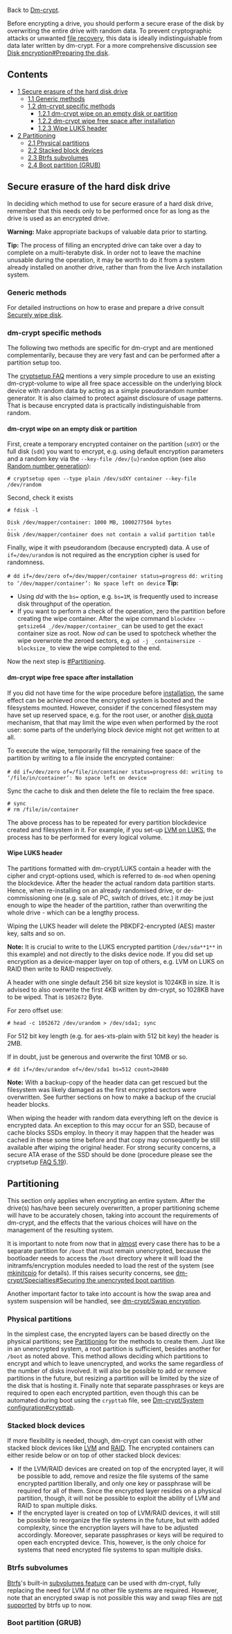 Back to [Dm-crypt](/index.php/Dm-crypt "Dm-crypt").

Before encrypting a drive, you should perform a secure erase of the disk by overwriting the entire drive with random data. To prevent cryptographic attacks or unwanted [file recovery](/index.php/File_recovery "File recovery"), this data is ideally indistinguishable from data later written by dm-crypt. For a more comprehensive discussion see [Disk encryption#Preparing the disk](/index.php/Disk_encryption#Preparing_the_disk "Disk encryption").

## Contents

*   [1 Secure erasure of the hard disk drive](#Secure_erasure_of_the_hard_disk_drive)
    *   [1.1 Generic methods](#Generic_methods)
    *   [1.2 dm-crypt specific methods](#dm-crypt_specific_methods)
        *   [1.2.1 dm-crypt wipe on an empty disk or partition](#dm-crypt_wipe_on_an_empty_disk_or_partition)
        *   [1.2.2 dm-crypt wipe free space after installation](#dm-crypt_wipe_free_space_after_installation)
        *   [1.2.3 Wipe LUKS header](#Wipe_LUKS_header)
*   [2 Partitioning](#Partitioning)
    *   [2.1 Physical partitions](#Physical_partitions)
    *   [2.2 Stacked block devices](#Stacked_block_devices)
    *   [2.3 Btrfs subvolumes](#Btrfs_subvolumes)
    *   [2.4 Boot partition (GRUB)](#Boot_partition_.28GRUB.29)

## Secure erasure of the hard disk drive

In deciding which method to use for secure erasure of a hard disk drive, remember that this needs only to be performed once for as long as the drive is used as an encrypted drive.

**Warning:** Make appropriate backups of valuable data prior to starting.

**Tip:** The process of filling an encrypted drive can take over a day to complete on a multi-terabyte disk. In order not to leave the machine unusable during the operation, it may be worth to do it from a system already installed on another drive, rather than from the live Arch installation system.

### Generic methods

For detailed instructions on how to erase and prepare a drive consult [Securely wipe disk](/index.php/Securely_wipe_disk "Securely wipe disk").

### dm-crypt specific methods

The following two methods are specific for dm-crypt and are mentioned complementarily, because they are very fast and can be performed after a partition setup too.

The [cryptsetup FAQ](https://gitlab.com/cryptsetup/cryptsetup/wikis/FrequentlyAskedQuestions#5-security-aspects) mentions a very simple procedure to use an existing dm-crypt-volume to wipe all free space accessible on the underlying block device with random data by acting as a simple pseudorandom number generator. It is also claimed to protect against disclosure of usage patterns. That is because encrypted data is practically indistinguishable from random.

#### dm-crypt wipe on an empty disk or partition

First, create a temporary encrypted container on the partition (`sdXY`) or the full disk (`sdX`) you want to encrypt, e.g. using default encryption parameters and a random key via the `--key-file /dev/{u}random` option (see also [Random number generation](/index.php/Random_number_generation "Random number generation")):

```
# cryptsetup open --type plain /dev/sdXY container --key-file /dev/random

```

Second, check it exists

 `# fdisk -l` 

```
Disk /dev/mapper/container: 1000 MB, 1000277504 bytes
...
Disk /dev/mapper/container does not contain a valid partition table
```

Finally, wipe it with pseudorandom (because encrypted) data. A use of `if=/dev/urandom` is not required as the encryption cipher is used for randomness.

 `# dd if=/dev/zero of=/dev/mapper/container status=progress`  `dd: writing to ‘/dev/mapper/container’: No space left on device` 
**Tip:**

*   Using _dd_ with the `bs=` option, e.g. `bs=1M`, is frequently used to increase disk throughput of the operation.
*   If you want to perform a check of the operation, zero the partition before creating the wipe container. After the wipe command `blockdev --getsize64 _/dev/mapper/container_` can be used to get the exact container size as root. Now _od_ can be used to spotcheck whether the wipe overwrote the zeroed sectors, e.g. `od -j _containersize - blocksize_` to view the wipe completed to the end.

Now the next step is [#Partitioning](#Partitioning).

#### dm-crypt wipe free space after installation

If you did not have time for the wipe procedure before [installation](/index.php/Dm-crypt/Encrypting_an_entire_system "Dm-crypt/Encrypting an entire system"), the same effect can be achieved once the encrypted system is booted and the filesystems mounted. However, consider if the concerned filesystem may have set up reserved space, e.g. for the root user, or another [disk quota](/index.php/Disk_quota "Disk quota") mechanism, that that may limit the wipe even when performed by the root user: some parts of the underlying block device might not get written to at all.

To execute the wipe, temporarily fill the remaining free space of the partition by writing to a file inside the encrypted container:

 `# dd if=/dev/zero of=/file/in/container status=progress`  `dd: writing to ‘/file/in/container’: No space left on device` 

Sync the cache to disk and then delete the file to reclaim the free space.

```
# sync
# rm /file/in/container

```

The above process has to be repeated for every partition blockdevice created and filesystem in it. For example, if you set-up [LVM on LUKS](/index.php/Dm-crypt/Encrypting_an_entire_system#LVM_on_LUKS "Dm-crypt/Encrypting an entire system"), the process has to be performed for every logical volume.

#### Wipe LUKS header

The partitions formatted with dm-crypt/LUKS contain a header with the cipher and crypt-options used, which is referred to `dm-mod` when opening the blockdevice. After the header the actual random data partition starts. Hence, when re-installing on an already randomised drive, or de-commissioning one (e.g. sale of PC, switch of drives, etc.) it _may_ be just enough to wipe the header of the partition, rather than overwriting the whole drive - which can be a lengthy process.

Wiping the LUKS header will delete the PBKDF2-encrypted (AES) master key, salts and so on.

**Note:** It is crucial to write to the LUKS encrypted partition (`/dev/sda**1**` in this example) and not directly to the disks device node. If you did set up encryption as a device-mapper layer on top of others, e.g. LVM on LUKS on RAID then write to RAID respectively.

A header with one single default 256 bit size keyslot is 1024KB in size. It is advised to also overwrite the first 4KB written by dm-crypt, so 1028KB have to be wiped. That is `1052672` Byte.

For zero offset use:

```
# head -c 1052672 /dev/urandom > /dev/sda1; sync

```

For 512 bit key length (e.g. for aes-xts-plain with 512 bit key) the header is 2MB.

If in doubt, just be generous and overwrite the first 10MB or so.

```
# dd if=/dev/urandom of=/dev/sda1 bs=512 count=20480

```

**Note:** With a backup-copy of the header data can get rescued but the filesystem was likely damaged as the first encrypted sectors were overwritten. See further sections on how to make a backup of the crucial header blocks.

When wiping the header with random data everything left on the device is encrypted data. An exception to this may occur for an SSD, because of cache blocks SSDs employ. In theory it may happen that the header was cached in these some time before and that copy may consequently be still available after wiping the original header. For strong security concerns, a secure ATA erase of the SSD should be done (procedure please see the cryptsetup [FAQ 5.19](https://gitlab.com/cryptsetup/cryptsetup/wikis/FrequentlyAskedQuestions#5-security-aspects)).

## Partitioning

This section only applies when encrypting an entire system. After the drive(s) has/have been securely overwritten, a proper partitioning scheme will have to be accurately chosen, taking into account the requirements of dm-crypt, and the effects that the various choices will have on the management of the resulting system.

It is important to note from now that in [almost](#Boot_partition_.28GRUB.29) every case there has to be a separate partition for `/boot` that must remain unencrypted, because the bootloader needs to access the `/boot` directory where it will load the initramfs/encryption modules needed to load the rest of the system (see [mkinitcpio](/index.php/Mkinitcpio "Mkinitcpio") for details). If this raises security concerns, see [dm-crypt/Specialties#Securing the unencrypted boot partition](/index.php/Dm-crypt/Specialties#Securing_the_unencrypted_boot_partition "Dm-crypt/Specialties").

Another important factor to take into account is how the swap area and system suspension will be handled, see [dm-crypt/Swap encryption](/index.php/Dm-crypt/Swap_encryption "Dm-crypt/Swap encryption").

### Physical partitions

In the simplest case, the encrypted layers can be based directly on the physical partitions; see [Partitioning](/index.php/Partitioning "Partitioning") for the methods to create them. Just like in an unencrypted system, a root partition is sufficient, besides another for `/boot` as noted above. This method allows deciding which partitions to encrypt and which to leave unencrypted, and works the same regardless of the number of disks involved. It will also be possible to add or remove partitions in the future, but resizing a partition will be limited by the size of the disk that is hosting it. Finally note that separate passphrases or keys are required to open each encrypted partition, even though this can be automated during boot using the `crypttab` file, see [Dm-crypt/System configuration#crypttab](/index.php/Dm-crypt/System_configuration#crypttab "Dm-crypt/System configuration").

### Stacked block devices

If more flexibility is needed, though, dm-crypt can coexist with other stacked block devices like [LVM](/index.php/LVM "LVM") and [RAID](/index.php/RAID "RAID"). The encrypted containers can either reside below or on top of other stacked block devices:

*   If the LVM/RAID devices are created on top of the encrypted layer, it will be possible to add, remove and resize the file systems of the same encrypted partition liberally, and only one key or passphrase will be required for all of them. Since the encrypted layer resides on a physical partition, though, it will not be possible to exploit the ability of LVM and RAID to span multiple disks.
*   If the encrypted layer is created on top of LVM/RAID devices, it will still be possible to reorganize the file systems in the future, but with added complexity, since the encryption layers will have to be adjusted accordingly. Moreover, separate passphrases or keys will be required to open each encrypted device. This, however, is the only choice for systems that need encrypted file systems to span multiple disks.

### Btrfs subvolumes

[Btrfs](/index.php/Btrfs "Btrfs")'s built-in [subvolumes feature](/index.php/Btrfs#Sub-volumes "Btrfs") can be used with dm-crypt, fully replacing the need for LVM if no other file systems are required. However, note that an encrypted swap is not possible this way and swap files are [not supported](https://btrfs.wiki.kernel.org/index.php/FAQ#Does_btrfs_support_swap_files.3F) by btrfs up to now.

### Boot partition (GRUB)